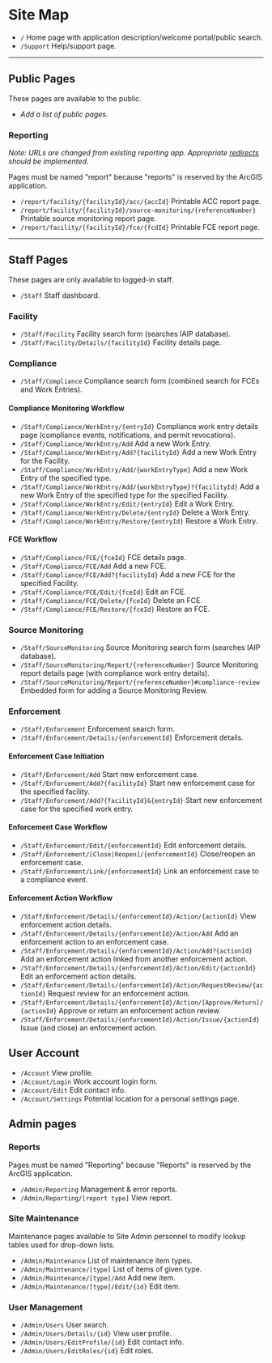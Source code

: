 # Site Map

* `/` Home page with application description/welcome portal/public search.
* `/Support` Help/support page.

---

## Public Pages

These pages are available to the public.

* *Add a list of public pages.*

### Reporting

*Note: URLs are changed from existing reporting app. Appropriate [redirects](Redirects.md) should be implemented.*

Pages must be named "report" because "reports" is reserved by the ArcGIS application.

* `/report/facility/{facilityId}/acc/{accId}` Printable ACC report page.
* `/report/facility/{facilityId}/source-monitoring/{referenceNumber}` Printable source monitoring report page.
* `/report/facility/{facilityId}/fce/{fcdId}` Printable FCE report page.

---

## Staff Pages

These pages are only available to logged-in staff.

* `/Staff` Staff dashboard.

### Facility

* `/Staff/Facility` Facility search form (searches IAIP database).
* `/Staff/Facility/Details/{facilityId}` Facility details page.

### Compliance

* `/Staff/Compliance` Compliance search form (combined search for FCEs and Work Entries).

#### Compliance Monitoring Workflow

* `/Staff/Compliance/WorkEntry/{entryId}` Compliance work entry details page (compliance events, notifications, and
  permit revocations).
* `/Staff/Compliance/WorkEntry/Add` Add a new Work Entry.
* `/Staff/Compliance/WorkEntry/Add?{facilityId}` Add a new Work Entry for the Facility.
* `/Staff/Compliance/WorkEntry/Add/{workEntryType}` Add a new Work Entry of the specified type.
* `/Staff/Compliance/WorkEntry/Add/{workEntryType}?{facilityId}` Add a new Work Entry of the specified type for the
  specified Facility.
* `/Staff/Compliance/WorkEntry/Edit/{entryId}` Edit a Work Entry.
* `/Staff/Compliance/WorkEntry/Delete/{entryId}` Delete a Work Entry.
* `/Staff/Compliance/WorkEntry/Restore/{entryId}` Restore a Work Entry.

#### FCE Workflow

* `/Staff/Compliance/FCE/{fceId}` FCE details page.
* `/Staff/Compliance/FCE/Add` Add a new FCE.
* `/Staff/Compliance/FCE/Add?{facilityId}` Add a new FCE for the specified Facility.
* `/Staff/Compliance/FCE/Edit/{fceId}` Edit an FCE.
* `/Staff/Compliance/FCE/Delete/{fceId}` Delete an FCE.
* `/Staff/Compliance/FCE/Restore/{fceId}` Restore an FCE.

### Source Monitoring

* `/Staff/SourceMonitoring` Source Monitoring search form (searches IAIP database).
* `/Staff/SourceMonitoring/Report/{referenceNumber}` Source Monitoring report details page (with compliance work
  entry details).
* `/Staff/SourceMonitoring/Report/{referenceNumber}#compliance-review` Embedded form for adding a Source Monitoring
  Review.

### Enforcement

* `/Staff/Enforcement` Enforcement search form.
* `/Staff/Enforcement/Details/{enforcementId}` Enforcement details.

#### Enforcement Case Initiation

* `/Staff/Enforcement/Add` Start new enforcement case.
* `/Staff/Enforcement/Add?{facilityId}` Start new enforcement case for the specified facility.
* `/Staff/Enforcement/Add?{facilityId}&{entryId}` Start new enforcement case for the specified work entry.

#### Enforcement Case Workflow

* `/Staff/Enforcement/Edit/{enforcementId}` Edit enforcement details.
* `/Staff/Enforcement/[Close|Reopen]/{enforcementId}` Close/reopen an enforcement case.
* `/Staff/Enforcement/Link/{enforcementId}` Link an enforcement case to a compliance event.

#### Enforcement Action Workflow

* `/Staff/Enforcement/Details/{enforcementId}/Action/{actionId}` View enforcement action details.
* `/Staff/Enforcement/Details/{enforcementId}/Action/Add` Add an enforcement action to an enforcement case.
* `/Staff/Enforcement/Details/{enforcementId}/Action/Add?{actionId}` Add an enforcement action linked from another enforcement action.
* `/Staff/Enforcement/Details/{enforcementId}/Action/Edit/{actionId}` Edit an enforcement action details.
* `/Staff/Enforcement/Details/{enforcementId}/Action/RequestReview/{actionId}` Request review for an enforcement action.
* `/Staff/Enforcement/Details/{enforcementId}/Action/[Approve/Return]/{actionId}` Approve or return an enforcement action review.
* `/Staff/Enforcement/Details/{enforcementId}/Action/Issue/{actionId}` Issue (and close) an enforcement action.

## User Account

* `/Account` View profile.
* `/Account/Login` Work account login form.
* `/Account/Edit` Edit contact info.
* `/Account/Settings` Potential location for a personal settings page.

## Admin pages

### Reports

Pages must be named "Reporting" because "Reports" is reserved by the ArcGIS application.

* `/Admin/Reporting` Management & error reports.
* `/Admin/Reporting/[report type]` View report.

### Site Maintenance

Maintenance pages available to Site Admin personnel to modify lookup tables used for drop-down lists.

* `/Admin/Maintenance` List of maintenance item types.
* `/Admin/Maintenance/[type]` List of items of given type.
* `/Admin/Maintenance/[type]/Add` Add new item.
* `/Admin/Maintenance/[type]/Edit/{id}` Edit item.

### User Management

* `/Admin/Users` User search.
* `/Admin/Users/Details/{id}` View user profile.
* `/Admin/Users/EditProfile/{id}` Edit contact info.
* `/Admin/Users/EditRoles/{id}` Edit roles.
